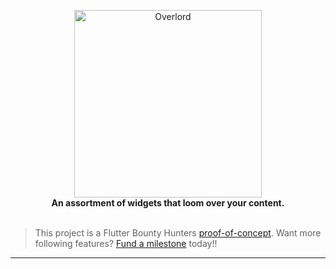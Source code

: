 <p align="center">
  <img src="https://user-images.githubusercontent.com/7259036/207250398-8a0d58a4-bebd-42a6-950e-d5559149b4b5.png" width="300" alt="Overlord"><br>
  <span><b>An assortment of widgets that loom over your content.</b></span><br><br>
</p>


> This project is a Flutter Bounty Hunters [proof-of-concept](http://policies.flutterbountyhunters.com/proof-of-concept). Want more following features? [Fund a milestone](http://policies.flutterbountyhunters.com/fund-milestone) today!!

---
